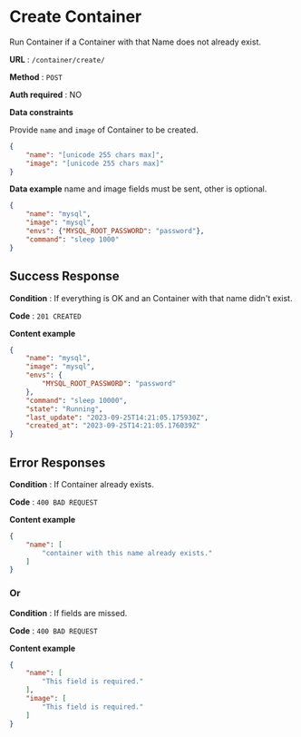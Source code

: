 # Create Container

Run Container if a Container with that Name does
not already exist.

**URL** : `/container/create/`

**Method** : `POST`

**Auth required** : NO

**Data constraints**

Provide `name` and `image` of Container to be created.

```json
{
    "name": "[unicode 255 chars max]",
    "image": "[unicode 255 chars max]"
}
```

**Data example** name and image fields must be sent, other is optional.

```json
{
    "name": "mysql",
    "image": "mysql",
    "envs": {"MYSQL_ROOT_PASSWORD": "password"},
    "command": "sleep 1000"
}
```

## Success Response

**Condition** : If everything is OK and an Container with that name didn't exist.

**Code** : `201 CREATED`

**Content example**

```json
{
    "name": "mysql",
    "image": "mysql",
    "envs": {
        "MYSQL_ROOT_PASSWORD": "password"
    },
    "command": "sleep 10000",
    "state": "Running",
    "last_update": "2023-09-25T14:21:05.175930Z",
    "created_at": "2023-09-25T14:21:05.176039Z"
}
```

## Error Responses

**Condition** : If Container already exists.

**Code** : `400 BAD REQUEST`

**Content example**

```json
{
    "name": [
        "container with this name already exists."
    ]
}
```

### Or

**Condition** : If fields are missed.

**Code** : `400 BAD REQUEST`

**Content example**

```json
{
    "name": [
        "This field is required."
    ],
    "image": [
        "This field is required."
    ]
}
```

